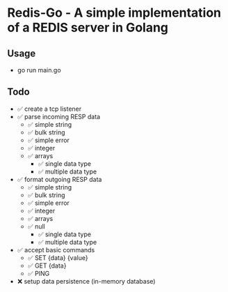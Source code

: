 # Redis-Go - A simple implementation of a REDIS server in Golang

## Usage
- go run main.go

## Todo
    
- ✅ create a tcp listener
- ✅ parse incoming RESP data
    - ✅ simple string
    - ✅ bulk string
    - ✅ simple error
    - ✅ integer
    - ✅ arrays
        - ✅ single data type
        - ✅ multiple data type
- ✅ format outgoing RESP data
    - ✅ simple string
    - ✅ bulk string
    - ✅ simple error
    - ✅ integer
    - ✅ arrays
    - ✅ null
        - ✅ single data type
        - ✅ multiple data type
- ✅ accept basic commands
    - ✅ SET {data} {value}
    - ✅ GET {data}
    - ✅ PING
- ❌ setup data persistence (in-memory database)
